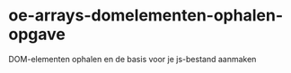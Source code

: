 # oe-arrays-domelementen-ophalen-opgave
DOM-elementen ophalen en de basis voor je js-bestand aanmaken
